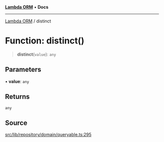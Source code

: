 [**Lambda ORM**](../README.md) • **Docs**

***

[Lambda ORM](../README.md) / distinct

# Function: distinct()

> **distinct**(`value`): `any`

## Parameters

• **value**: `any`

## Returns

`any`

## Source

[src/lib/repository/domain/queryable.ts:295](https://github.com/lambda-orm/lambdaorm-base/blob/f5bdfd5d7ef4bf9d8223ee81080c8ed65a6bb693/src/lib/repository/domain/queryable.ts#L295)
